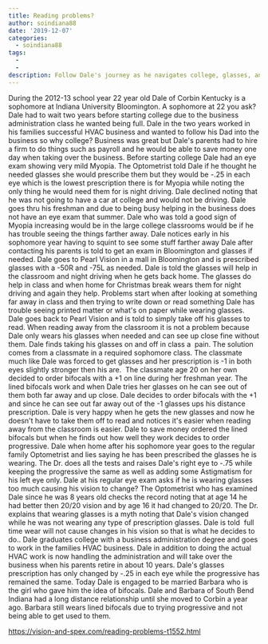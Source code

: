 ```yaml
---
title: Reading problems?
author: soindiana88
date: '2019-12-07'
categories:
  - soindiana88
tags:
  - 
  - 
description: Follow Dale's journey as he navigates college, glasses, and the family business in this engaging tale.
---
```

During the 2012-13 school year 22 year old Dale of Corbin Kentucky is a sophomore at Indiana University Bloomington. A sophomore at 22 you ask? Dale had to wait two years before starting college due to the business administration class he wanted being full. Dale in the two years worked in his families successful HVAC business and wanted to follow his Dad into the business so why college? Business was great but Dale's parents had to hire a firm to do things such as payroll and he would be able to save money one day when taking over the business.
Before starting college Dale had an eye exam showing very mild Myopia. The Optometrist told Dale if he thought he needed glasses she would prescribe them but they would be -.25 in each eye which is the lowest prescription there is for Myopia while noting the only thing he would need them for is night driving. Dale declined noting that he was not going to have a car at college and would not be driving. Dale goes thru his freshman and due to being busy helping in the business does not have an eye exam that summer.
Dale who was told a good sign of Myopia increasing would be in the large college classrooms would be if he has trouble seeing the things farther away. Dale notices early in his sophomore year having to squint to see some stuff farther away Dale after contacting his parents is told to get an exam in Bloomington and glasses if needed. Dale goes to Pearl Vision in a mall in Bloomington and is prescribed glasses with a -50R and -75L as needed. Dale is told the glasses will help in the classroom and night driving when he gets back home. The glasses do help in class and when home for Christmas break wears them for night driving and again they help.
Problems start when after looking at something far away in class and then trying to write down or read something Dale has trouble seeing printed matter or what's on paper while wearing glasses. Dale goes back to Pearl Vision and is told to simply take off his glasses to read. When reading away from the classroom it is not a problem because Dale only wears his glasses when needed and can see up close fine without them. Dale finds taking his glasses on and off in class a  pain. The solution comes from a classmate in a required sophomore class. The classmate much like Dale was forced to get glasses and her prescription is -1 in both eyes slightly stronger then his are. 
The classmate age 20 on her own decided to order bifocals with a +1 on line during her freshman year. The lined bifocals work and when Dale tries her glasses on he can see out of them both far away and up close. Dale decides to order bifocals with the +1 and since he can see out far away out of the -1 glasses ups his distance prescription. Dale is very happy when he gets the new glasses and now he doesn't have to take them off to read and notices it's easier when reading away from the classroom is easier. Dale to save money ordered the lined bifocals but when he finds out how well they work decides to order progressive.
Dale when home after his sophomore year goes to the regular family Optometrist and lies saying he has been prescribed the glasses he is wearing. The Dr. does all the tests and raises Dale's right eye to -.75 while keeping the progressive the same as well as adding some Astigmatism for his left eye only. Dale at his regular eye exam asks if he is wearing glasses too much causing his vision to change? The Optometrist who has examined Dale since he was 8 years old checks the record noting that at age 14 he had better then 20/20 vision and by age 16 it had changed to 20/20. The Dr. explains that wearing glasses is a myth noting that Dale's vision changed while he was not wearing any type of prescription glasses. Dale is told  full time wear will not cause changes in his vision so that is what he decides to do..
Dale graduates college with a business administration degree and goes to work in the families HVAC business. Dale in addition to doing the actual HVAC work is now handling the administration and will take over the business when his parents retire in about 10 years. Dale's glasses prescription has only changed by -.25 in each eye while the progressive has remained the same. Today Dale is engaged to be married Barbara who is the girl who gave him the idea of bifocals. Dale and Barbara of South Bend Indiana had a long distance relationship until she moved to Corbin a year ago. Barbara still wears lined bifocals due to trying progressive and not being able to get used to them.

https://vision-and-spex.com/reading-problems-t1552.html